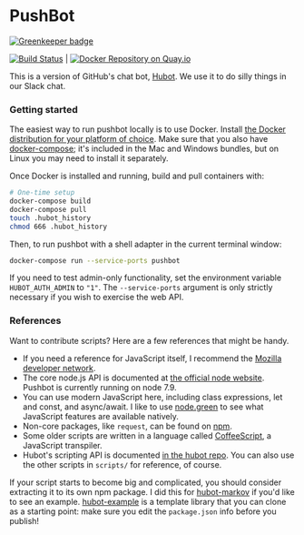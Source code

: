# PushBot

[![Greenkeeper badge](https://badges.greenkeeper.io/smashwilson/pushbot.svg)](https://greenkeeper.io/)

[![Build Status](https://travis-ci.org/smashwilson/pushbot.svg?branch=master)](https://travis-ci.org/smashwilson/pushbot) | [![Docker Repository on Quay.io](https://quay.io/repository/smashwilson/pushbot/status "Docker Repository on Quay.io")](https://quay.io/repository/smashwilson/pushbot)

This is a version of GitHub's chat bot, [Hubot](https://hubot.github.com/). We use it to do silly things in our Slack chat.

### Getting started

The easiest way to run pushbot locally is to use Docker. Install [the Docker distribution for your platform of choice](https://docs.docker.com/#run-docker-anywhere). Make sure that you also have [docker-compose](https://docs.docker.com/compose/overview/); it's included in the Mac and Windows bundles, but on Linux you may need to install it separately.

Once Docker is installed and running, build and pull containers with:

```bash
# One-time setup
docker-compose build
docker-compose pull
touch .hubot_history
chmod 666 .hubot_history
```

Then, to run pushbot with a shell adapter in the current terminal window:

```bash
docker-compose run --service-ports pushbot
```

If you need to test admin-only functionality, set the environment variable `HUBOT_AUTH_ADMIN` to `"1"`. The `--service-ports` argument is only strictly necessary if you wish to exercise the web API.

### References

Want to contribute scripts? Here are a few references that might be handy.

 * If you need a reference for JavaScript itself, I recommend the [Mozilla developer network](https://developer.mozilla.org/en-US/docs/Web/JavaScript).
 * The core node.js API is documented at [the official node website](https://nodejs.org/dist/latest-v7.x/docs/api/). Pushbot is currently running on node 7.9.
 * You can use modern JavaScript here, including class expressions, let and const, and async/await. I like to use [node.green](http://node.green/) to see what JavaScript features are available natively.
 * Non-core packages, like `request`, can be found on [npm](https://www.npmjs.com/).
 * Some older scripts are written in a language called [CoffeeScript](http://coffeescript.org/), a JavaScript transpiler.
 * Hubot's scripting API is documented [in the hubot repo](https://github.com/github/hubot/blob/master/docs/scripting.md). You can also use the other scripts in `scripts/` for reference, of course.

If your script starts to become big and complicated, you should consider extracting it to its own npm package. I did this for [hubot-markov](https://github.com/smashwilson/hubot-markov) if you'd like to see an example. [hubot-example](https://github.com/hubot-scripts/hubot-example) is a template library that you can clone as a starting point: make sure you edit the `package.json` info before you publish!

